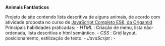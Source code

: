 **Animais Fantásticos**

Projeto de site contendo lista descritiva de alguns animais, de acordo com atividade proposta no curso de [JavaScript Completo ES6, da Origamid](https://www.origamid.com/curso/javascript-completo-es6)
Principais habilidades praticadas:
    - *HTML* : Criação de menu, lista não-ordenada, lista descritiva e html semântico.
    - *CSS* : Grid layout, posicionamento, estilização de texto.
    - *JavaScript* : 
    - 
